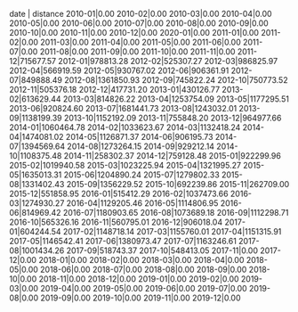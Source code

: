 date | distance 
2010-01|0.00
2010-02|0.00
2010-03|0.00
2010-04|0.00
2010-05|0.00
2010-06|0.00
2010-07|0.00
2010-08|0.00
2010-09|0.00
2010-10|0.00
2010-11|0.00
2010-12|0.00
2020-01|0.00
2011-01|0.00
2011-02|0.00
2011-03|0.00
2011-04|0.00
2011-05|0.00
2011-06|0.00
2011-07|0.00
2011-08|0.00
2011-09|0.00
2011-10|0.00
2011-11|0.00
2011-12|715677.57
2012-01|978813.28
2012-02|525307.27
2012-03|986825.97
2012-04|566919.59
2012-05|930767.02
2012-06|906361.91
2012-07|849888.49
2012-08|1361850.93
2012-09|745822.24
2012-10|750773.52
2012-11|505376.18
2012-12|417731.20
2013-01|430126.77
2013-02|613629.44
2013-03|814826.22
2013-04|1253754.09
2013-05|1177295.51
2013-06|920824.60
2013-07|1681441.73
2013-08|1243032.01
2013-09|1138199.39
2013-10|1152192.09
2013-11|755848.20
2013-12|964977.66
2014-01|1060464.78
2014-02|1033623.67
2014-03|1132418.24
2014-04|1474081.02
2014-05|1126871.37
2014-06|906195.73
2014-07|1394569.64
2014-08|1273264.15
2014-09|929212.14
2014-10|1108375.48
2014-11|258302.37
2014-12|759128.48
2015-01|922299.96
2015-02|1019940.58
2015-03|1023225.94
2015-04|1321995.27
2015-05|1635013.31
2015-06|1204890.24
2015-07|1279802.33
2015-08|1331402.43
2015-09|1356229.52
2015-10|692239.86
2015-11|262709.00
2015-12|551858.95
2016-01|515412.29
2016-02|1037473.66
2016-03|1274930.27
2016-04|1129205.46
2016-05|1114806.95
2016-06|814969.42
2016-07|1180903.65
2016-08|1073689.18
2016-09|1112298.71
2016-10|565326.16
2016-11|560795.01
2016-12|906018.04
2017-01|604244.54
2017-02|1148718.14
2017-03|1155760.01
2017-04|1151315.91
2017-05|1146542.41
2017-06|1380973.47
2017-07|1163246.61
2017-08|1001434.26
2017-09|518743.37
2017-10|548413.05
2017-11|0.00
2017-12|0.00
2018-01|0.00
2018-02|0.00
2018-03|0.00
2018-04|0.00
2018-05|0.00
2018-06|0.00
2018-07|0.00
2018-08|0.00
2018-09|0.00
2018-10|0.00
2018-11|0.00
2018-12|0.00
2019-01|0.00
2019-02|0.00
2019-03|0.00
2019-04|0.00
2019-05|0.00
2019-06|0.00
2019-07|0.00
2019-08|0.00
2019-09|0.00
2019-10|0.00
2019-11|0.00
2019-12|0.00
